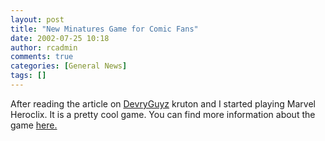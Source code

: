 ```yaml
---
layout: post
title: "New Minatures Game for Comic Fans"
date: 2002-07-25 10:18
author: rcadmin
comments: true
categories: [General News]
tags: []
---
```

After reading the article on <a href=http://www.devryguyz.com>DevryGuyz</a> kruton and I started playing Marvel Heroclix. It is a pretty cool game. You can find more information about the game <a href=http://www.wizkidsgames.com/heroclix/marvel/>here.</a>
